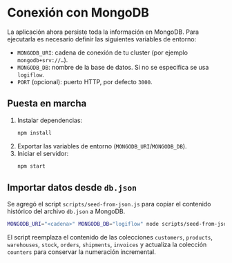 # Conexión con MongoDB

La aplicación ahora persiste toda la información en MongoDB. Para ejecutarla es necesario definir las siguientes variables de entorno:

- `MONGODB_URI`: cadena de conexión de tu cluster (por ejemplo `mongodb+srv://…`).
- `MONGODB_DB`: nombre de la base de datos. Si no se especifica se usa `logiflow`.
- `PORT` (opcional): puerto HTTP, por defecto `3000`.

## Puesta en marcha

1. Instalar dependencias:
   ```bash
   npm install
   ```
2. Exportar las variables de entorno (`MONGODB_URI`/`MONGODB_DB`).
3. Iniciar el servidor:
   ```bash
   npm start
   ```

## Importar datos desde `db.json`

Se agregó el script `scripts/seed-from-json.js` para copiar el contenido histórico del archivo `db.json` a MongoDB.

```bash
MONGODB_URI="<cadena>" MONGODB_DB="logiflow" node scripts/seed-from-json.js
```

El script reemplaza el contenido de las colecciones `customers`, `products`, `warehouses`, `stock`, `orders`, `shipments`, `invoices` y actualiza la colección `counters` para conservar la numeración incremental.
